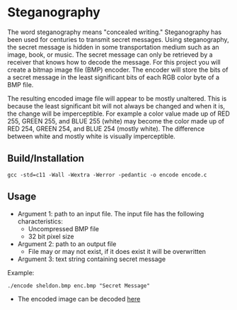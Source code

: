 # Steganography
The word steganography means "concealed writing." Steganography has been used for centuries to transmit secret messages. Using steganography, the secret message is hidden in some transportation medium such as an image, book, or music. The secret message can only be retrieved by a receiver that knows how to decode the message. For this project you will create a bitmap image file (BMP) encoder. The encoder will store the bits of a secret message in the least significant bits of each RGB color byte of a BMP file.

The resulting encoded image file will appear to be mostly unaltered. This is because the least significant bit will not always be changed and when it is, the change will be imperceptible. For example a color value made up of RED 255, GREEN 255, and BLUE 255 (white) may become the color made up of RED 254, GREEN 254, and BLUE 254 (mostly white). The difference between white and mostly white is visually imperceptible.

## Build/Installation
```
gcc -std=c11 -Wall -Wextra -Werror -pedantic -o encode encode.c
```

## Usage
- Argument 1: path to an input file. The input file has the following characteristics:
    - Uncompressed BMP file
    - 32 bit pixel size
- Argument 2: path to an output file
    - File may or may not exist, if it does exist it will be overwritten
- Argument 3: text string containing secret message

Example:
```
./encode sheldon.bmp enc.bmp "Secret Message"
```

- The encoded image can be decoded [here](https://cse.taylor.edu/~dstanley/cos232/decoder.php)
